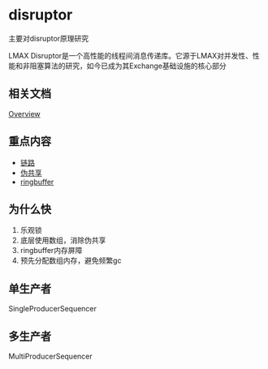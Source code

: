 # disruptor

主要对disruptor原理研究

LMAX Disruptor是一个高性能的线程间消息传递库。它源于LMAX对并发性、性能和非阻塞算法的研究，如今已成为其Exchange基础设施的核心部分

## 相关文档

[Overview](Overview.md)

## 重点内容

- [链路](链路.md)
- [伪共享](伪共享.md)
- [ringbuffer](ringbuffer.md)

## 为什么快

1. 乐观锁
2. 底层使用数组，消除伪共享
3. ringbuffer内存屏障
4. 预先分配数组内存，避免频繁gc

## 单生产者

SingleProducerSequencer

## 多生产者

MultiProducerSequencer








